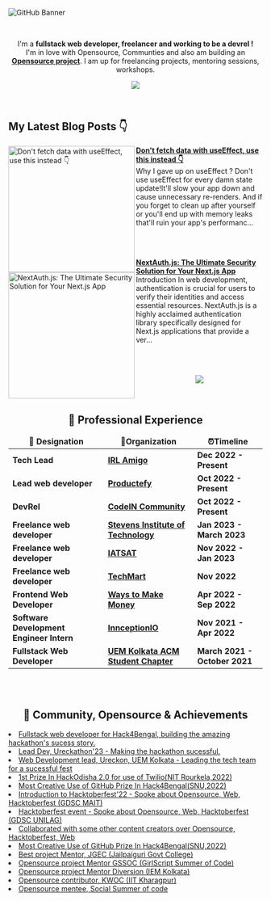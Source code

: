![GitHub Banner](https://user-images.githubusercontent.com/72851613/207913942-354b2399-f12d-403a-abfd-dd367feebeb5.png)

<br/>

<div align="center">

I'm a **fullstack web developer, freelancer and working to be a devrel !** <br> I'm in love with Opensource, Communties and also am building an **[Opensource project](https://github.com/IAmTamal/Milan)**. I am up for freelancing projects, mentoring sessions, workshops.

<p align="center"><a href="https://tamaldas.me"><img src="https://github.com/IAmTamal/IAmTamal/blob/442bc80ee87d7f2fb6b0440f4fbf679071e11d7e/pics/tamaldev2.png"></a></p>

<br>  
  
</div>

## My Latest Blog Posts 👇

<!-- HASHNODE_BLOG:START -->
<p align="left">
<a href="https://tamal-writes.hashnode.dev//forget-useeffect" title="Don't fetch data with useEffect, use this instead 👇"><img src="https://cdn.hashnode.com/res/hashnode/image/upload/v1680462082223/bcb9e8b9-5682-4f4f-b38a-85da8ba565ab.png" alt="Don't fetch data with useEffect, use this instead 👇" width="250px" align="left" /></a>
<a href="https://tamal-writes.hashnode.dev//forget-useeffect" title="Don't fetch data with useEffect, use this instead 👇"><strong>Don't fetch data with useEffect, use this instead 👇</strong></a>
<br/> Why I gave up on useEffect ?
Don't use useEffect for every damn state update!It'll slow your app down and cause unnecessary re-renders. And if you forget to clean up after yourself or you'll end up with memory leaks that'll ruin your app's performanc... </p> <br/> <br/>
<p align="left">
<a href="https://tamal-writes.hashnode.dev//nextauth" title="NextAuth.js: The Ultimate Security Solution for Your Next.js App"><img src="https://cdn.hashnode.com/res/hashnode/image/upload/v1678265118999/19e15d45-a123-40f5-9025-d3a68f1a0ef2.png" alt="NextAuth.js: The Ultimate Security Solution for Your Next.js App" width="250px" align="left" /></a>
<a href="https://tamal-writes.hashnode.dev//nextauth" title="NextAuth.js: The Ultimate Security Solution for Your Next.js App"><strong>NextAuth.js: The Ultimate Security Solution for Your Next.js App</strong></a>
<br/> Introduction
In web development, authentication is crucial for users to verify their identities and access essential resources. NextAuth.js is a highly acclaimed authentication library specifically designed for Next.js applications that provide a ver... </p> <br/> <br/>
<!-- HASHNODE_BLOG:END -->

<p align="center"><a href="https://tamal-writes.hashnode.dev/"><img src="https://raw.githubusercontent.com/IAmTamal/IAmTamal/main/pics/blogbanner.png"></a></p>



<br/>


 <h2 align="center" id = "work-experience">🚀 Professional Experience </h2> 

<table>
  <thead align="center">
    <tr border: none;>
      <td><b> 💼 Designation </b></td> 
      <td><b> 🏢Organization </b></td> 
      <td><b> ⏰Timeline  </b></td> 
      </tr>
  </thead>
  <tbody> 
    <tr>
      <td> <b> Tech Lead</b> </td>
      <td><a href="https://www.irlamigo.com/"/><b>IRL Amigo</b></a></td>
      <td> <b>Dec 2022 - Present </b> </td>
   </tr>
    <tr>
      <td> <b> Lead web developer</b> </td>
      <td><a href="https://productefy.com/"/><b>Productefy</b></a></td>
      <td> <b>Oct 2022 - Present </b> </td>
   </tr>
    <tr>
      <td> <b>DevRel</b> </td>
      <td><a href="https://twitter.com/CodeinCommunity"/><b>CodeIN Community</b></a></td>
      <td> <b>Oct 2022 - Present </b> </td>
   </tr>
      <tr>
      <td> <b> Freelance web developer </b> </td>
      <td><a href="https://www.stevens.edu/"/><b>Stevens Institute of Technology</b></a></td>
      <td> <b>Jan 2023 - March 2023</b> </td>
   </tr>
   <tr>
      <td> <b>Freelance web developer</b> </td>
      <td><a href="https://iatsat.in/"/><b>IATSAT</b></a></td>
      <td> <b>Nov 2022 - Jan 2023</b> </td>
   </tr>    
   <tr>
      <td> <b>Freelance web developer</b> </td>
      <td><a href="https://techmartme.com/"/><b>TechMart</b></a></td>
      <td> <b>Nov 2022</b> </td>
   </tr>    
   <tr>
      <td> <b>Frontend Web Developer</b> </td>
      <td><a href="https://www.linkedin.com/company/waystomakemoney/"/><b>Ways to Make Money</b></a></td>
      <td> <b>Apr 2022 - Sep 2022</b> </td>
   </tr>    
   <tr>
      <td> <b>Software Development Engineer Intern</b> </td>
      <td><a href="https://www.linkedin.com/company/innception/"/><b>InnceptionIO</b></a></td>
      <td> <b>Nov 2021 - Apr 2022</b> </td>
   </tr>    
   <tr>
      <td> <b>Fullstack Web Developer </b> </td>
      <td><a href="https://www.linkedin.com/company/uem-kolkata-acm/"/><b>UEM Kolkata ACM Student Chapter</b></a></td>
      <td> <b>March 2021 - October 2021</b> </td>
   </tr>    
   

   </tbody>	 
</table>

<br/>
<br/>

 <h2 align="center" id = "work-experience">🎉 Community, Opensource & Achievements </h2> 
 <li><a href="https://www.hack4bengal.tech/" /> Fullstack web developer for Hack4Bengal, building the amazing hackathon's sucess story. </a></li>
 
   <li><a href="https://ureckon.uem.edu.in/" /> Lead Dev, Ureckathon'23 - Making the hackathon sucessful. </a></li>
   
  <li><a href="https://ureckon.uem.edu.in/" /> Web Development lead, Ureckon, UEM Kolkata - Leading the tech team for a sucessful fest </a></li>

  <li><a href="https://drive.google.com/file/d/1UQT4dz6mpcliq0Ea3yhP89yXYI7JbHdM/view?usp=share_link" /> 1st Prize In HackOdisha 2.0 for use of Twilio(NIT Rourkela,2022) </a></li>

  <li><a href="https://drive.google.com/file/d/1rMfuGNj6_Im1M5tt5l_vAvYeT3tq_SdA/view?usp=share_link" /> Most Creative Use of GitHub Prize In Hack4Bengal(SNU,2022) </a></li>

  <li><a href="https://www.linkedin.com/feed/update/urn:li:activity:6986221096706461696/" /> Introduction to Hacktoberfest'22 - Spoke about Opensource, Web, Hacktoberfest (GDSC MAIT) </a></li>

  <li><a href="https://www.linkedin.com/feed/update/urn:li:activity:6986221096706461696/" /> Hacktoberfest event - Spoke about Opensource, Web, Hacktoberfest (GDSC UNILAG) </a></li>

  <li><a href="https://twitter.com/mrTamall/status/1500349049559347200" /> Collaborated with some other content creators over Opensource, Hacktoberfest, Web </a></li>

  <li><a href="https://twitter.com/mrTamall/status/1580475933072314369" /> Most Creative Use of GitHub Prize In Hack4Bengal(SNU,2022) </a></li>

  <li><a href="https://drive.google.com/file/d/1rMfuGNj6_Im1M5tt5l_vAvYeT3tq_SdA/view?usp=share_link" /> Best project Mentor, JGEC (Jailpaiguri Govt College) </a></li>
    
  <li><a href="https://drive.google.com/file/d/1rMfuGNj6_Im1M5tt5l_vAvYeT3tq_SdA/view?usp=share_link" /> Opensource project Mentor GSSOC (GirlScript Summer of Code) </a></li>
    
    
  <li><a href="https://drive.google.com/file/d/14yI8-9kxr-oYXhGOS9ca5_qde_d3XOCG/view?usp=share_link" /> Opensource project Mentor Diversion (IEM Kolkata) </a></li>
    
    
  <li><a href="https://drive.google.com/file/d/1fGiP2V532Okn6zy7pRoZoPZhs_r8idq5/view?usp=share_link" /> Opensource contributor, KWOC (IIT Kharagpur) </a></li>
    
    
  <li><a href="https://drive.google.com/file/d/1o7OBYzl1TtdK_fYz0ksiSTYGIBM42glF/view?usp=share_link" /> Opensource mentee, Social Summer of code </a></li>
    


